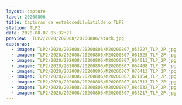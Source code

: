 ```yaml
---
layout: capture
label: 20200806
title: Capturas da esta&ccedil;&atilde;o TLP2
station: TLP2
date: 2020-08-07 05:32:27
preview:  TLP2/2020/202008/20200806/stack.jpg
capturas:
  - imagem: TLP2/2020/202008/20200806/M20200807_053227_TLP_2P.jpg
  - imagem: TLP2/2020/202008/20200806/M20200807_061525_TLP_2P.jpg
  - imagem: TLP2/2020/202008/20200806/M20200807_064013_TLP_2P.jpg
  - imagem: TLP2/2020/202008/20200806/M20200807_064408_TLP_2P.jpg
  - imagem: TLP2/2020/202008/20200806/M20200807_070413_TLP_2P.jpg
  - imagem: TLP2/2020/202008/20200806/M20200807_071154_TLP_2P.jpg
  - imagem: TLP2/2020/202008/20200806/M20200807_082313_TLP_2P.jpg
  - imagem: TLP2/2020/202008/20200806/M20200807_084032_TLP_2P.jpg
  - imagem: TLP2/2020/202008/20200806/M20200807_085217_TLP_2P.jpg
---
```

